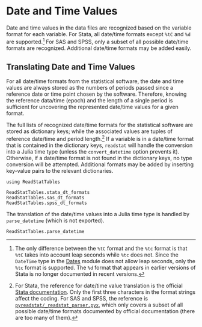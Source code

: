 # Date and Time Values

Date and time values in the data files are recognized based on
the variable format for each variable.
For Stata, all date/time formats except `%tC` and `%d` are supported.[^1]
For SAS and SPSS, only a subset of all possible date/time formats are recognized.
Additional date/time formats may be added easily.

## Translating Date and Time Values

For all date/time formats from the statistical software,
the date and time values are always stored as the numbers of periods
passed since a reference date or time point chosen by the software.
Therefore, knowing the reference data/time (epoch) and the length of a single period
is sufficient for uncovering the represented date/time values for a given format.

The full lists of recognized date/time formats for the statistical software
are stored as dictionary keys;
while the associated values are tuples of reference date/time and period length.[^2]
If a variable is in a date/time format that is contained in the dictionary keys,
`readstat` will handle the conversion into a Julia time type
(unless the `convert_datetime` option prevents it).
Otherwise, if a date/time format is not found in the dictionary keys,
no type conversion will be attempted.
Additional formats may be added by inserting key-value pairs to the relevant dictionaries.

```@setup time
using ReadStatTables
```

```@repl time
ReadStatTables.stata_dt_formats
ReadStatTables.sas_dt_formats
ReadStatTables.spss_dt_formats
```

The translation of the date/time values into a Julia time type is handled by `parse_datetime`
(which is not exported).

```@docs
ReadStatTables.parse_datetime
```

[^1]:

    The only difference between the `%tC` format and the `%tc` format
    is that `%tC` takes into account leap seconds while `%tc` does not.
    Since the `DateTime` type in the
    [Dates](https://docs.julialang.org/en/v1/stdlib/Dates/) module
    does not allow leap seconds,
    only the `%tc` format is supported.
    The `%d` format that appears in earlier versions of Stata
    is no longer documented in recent versions.

[^2]:

    For Stata, the reference for date/time value translation is
    the official [Stata documentation](https://www.stata.com/help.cgi?datetime).
    Only the first three characters in the format strings affect the coding.
    For SAS and SPSS, the reference is
    [`pyreadstat/_readstat_parser.pyx`](https://github.com/Roche/pyreadstat/blob/master/pyreadstat/_readstat_parser.pyx),
    which only covers a subset of all possible date/time formats
    documented by official documentation (there are too many of them).
